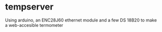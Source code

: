 tempserver
==========

Using arduino, an ENC28J60 ethernet module and a few DS 18B20 to make a web-accesible termometer